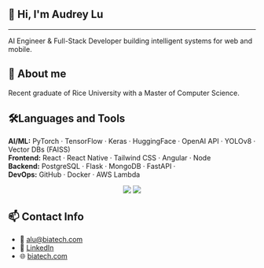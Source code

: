 ## 👋 Hi, I'm Audrey Lu 
----
AI Engineer & Full-Stack Developer building intelligent systems for web and mobile.

## 🚀 About me
Recent graduate of Rice University with a Master of Computer Science.

## 🛠️Languages and Tools
**AI/ML:** PyTorch · TensorFlow · Keras · HuggingFace · OpenAI API · YOLOv8 · Vector DBs (FAISS)  
**Frontend:** React · React Native · Tailwind CSS · Angular · Node  
**Backend:** PostgreSQL · Flask · MongoDB · FastAPI ·   
**DevOps:** GitHub · Docker · AWS Lambda 

<p align="center">
  <img src="https://skillicons.dev/icons?i=java,javascript,ts,nodejs,react,nextjs,mongodb,postgres,angular" />
  <img src="https://skillicons.dev/icons?i=html,css,tailwind,git,postman,figma" />
</p>

## 📫 Contact Info
- 📨 alu@biatech.com
- 💼 [LinkedIn](https://linkedin.com/in/audreylu88)
- 🌐 [biatech.com](https://www.biatech.com)

